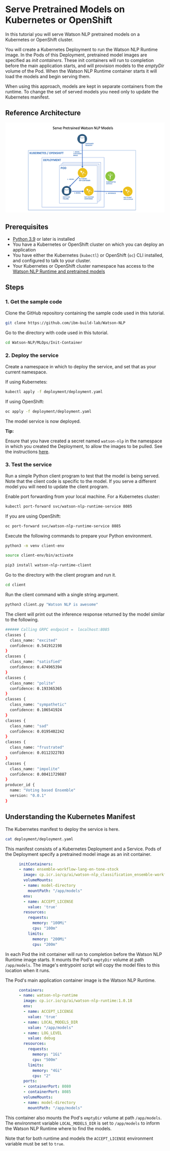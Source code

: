 # Serve Pretrained Models on Kubernetes or OpenShift

In this tutorial you will serve Watson NLP pretrained models on a Kubernetes or OpenShift cluster.

You will create a Kubernetes Deployment to run the Watson NLP Runtime image. In the Pods of this Deployment, pretrained model images are specified as _init containers_. These init containers will run to completion before the main application starts, and will provision models to the _emptyDir_ volume of the Pod. When the Watson NLP Runtime container starts it will load the models and begin serving them.

When using this approach, models are kept in separate containers from the runtime. To change the set of served models you need only to update the Kubernetes manifest.

## Reference Architecture

![Reference architecure](Images/ref-arch-pretrained-models.png)

## Prerequisites

- [Python 3.9](https://www.python.org/downloads/) or later is installed
- You have a Kubernetes or OpenShift cluster on which you can deploy an application
- You have either the Kubernetes (`kubectl`) or OpenShift (`oc`) CLI installed, and configured to talk to your cluster.
- Your Kubernetes or OpenShift cluster namespace has access to the [Watson NLP Runtime and pretrained models](https://github.com/ibm-build-lab/Watson-NLP/blob/main/MLOps/access/README.md#kubernetes-and-openshift)

## Steps

### 1. Get the sample code

Clone the GitHub repository containing the sample code used in this tutorial.

```sh
git clone https://github.com/ibm-build-lab/Watson-NLP
```

Go to the directory with code used in this tutorial.

```sh
cd Watson-NLP/MLOps/Init-Container
```

### 2. Deploy the service

Create a namespace in which to deploy the service, and set that as your current namespace.

If using Kubernetes:

```sh
kubectl apply -f deployment/deployment.yaml
```

If using OpenShift:

```sh
oc apply -f deployment/deployment.yaml
```

The model service is now deployed.

**Tip:**

Ensure that you have created a secret named `watson-nlp` in the namespace in which you created the Deployment, to allow the images to be pulled. See the instructions [here](https://github.com/ibm-build-lab/Watson-NLP/blob/main/MLOps/access/README.md#kubernetes-and-openshift).

### 3. Test the service

Run a simple Python client program to test that the model is being served. Note that the client code is specific to the model. If you serve a different model you will need to update the client program.

Enable port forwarding from your local machine. For a Kubernetes cluster:

```sh
kubectl port-forward svc/watson-nlp-runtime-service 8085
```

If you are using OpenShift:

```sh
oc port-forward svc/watson-nlp-runtime-service 8085
```

Execute the following commands to prepare your Python environment.

```sh
python3 -m venv client-env
```

```sh
source client-env/bin/activate
```

```sh
pip3 install watson-nlp-runtime-client
```

Go to the directory with the client program and run it.

```sh
cd client
```

Run the client command with a single string argument.

```sh
python3 client.py "Watson NLP is awesome"
```

The client will print out the inference response returned by the model similar to the following.

```sh
###### Calling GRPC endpoint =  localhost:8085
classes {
  class_name: "excited"
  confidence: 0.541912198
}
classes {
  class_name: "satisfied"
  confidence: 0.474965394
}
classes {
  class_name: "polite"
  confidence: 0.193365365
}
classes {
  class_name: "sympathetic"
  confidence: 0.106541924
}
classes {
  class_name: "sad"
  confidence: 0.0195402242
}
classes {
  class_name: "frustrated"
  confidence: 0.0112322783
}
classes {
  class_name: "impolite"
  confidence: 0.00411729887
}
producer_id {
  name: "Voting based Ensemble"
  version: "0.0.1"
}
```

## Understanding the Kubernetes Manifest

The Kubernetes manifest to deploy the service is here.

```sh
cat deployment/deployment.yaml
```

This manifest consists of a Kubernetes Deployment and a Service. Pods of the Deployment specify a pretrained model image as an init container.

```yaml
      initContainers:
      - name: ensemble-workflow-lang-en-tone-stock
        image: cp.icr.io/cp/ai/watson-nlp_classification_ensemble-workflow_lang_en_tone-stock:1.0.6
        volumeMounts:
        - name: model-directory
          mountPath: "/app/models"
        env:
        - name: ACCEPT_LICENSE
          value: 'true'
        resources:
          requests:
            memory: "100Mi"
            cpu: "100m"
          limits:
            memory: "200Mi"
            cpu: "200m"
```

In each Pod the init container will run to completion before the Watson NLP Runtime image starts. It mounts the Pod's `emptyDir` volume at path `/app/models`. The image's entrypoint script will copy the model files to this location when it runs.

The Pod's main application container image is the Watson NLP Runtime.

```yaml
      containers:
      - name: watson-nlp-runtime
        image: cp.icr.io/cp/ai/watson-nlp-runtime:1.0.18
        env:
        - name: ACCEPT_LICENSE
          value: 'true'
        - name: LOCAL_MODELS_DIR
          value: "/app/models"
        - name: LOG_LEVEL
          value: debug
        resources:
          requests:
            memory: "1Gi"
            cpu: "500m"
          limits:
            memory: "4Gi"
            cpu: "2"
        ports:
        - containerPort: 8080
        - containerPort: 8085
        volumeMounts:
        - name: model-directory
          mountPath: "/app/models"
```

This container also mounts the Pod's `emptyDir` volume at path `/app/models`. The environment variable `LOCAL_MODELS_DIR` is set to `/app/models` to inform the Watson NLP Runtime where to find the models.

Note that for both runtime and models the `ACCEPT_LICENSE` environment variable must be set to `true`.
